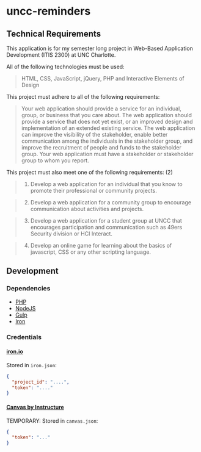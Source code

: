 # uncc-reminders

## Technical Requirements

This application is for my semester long project in Web-Based Application Development (ITIS 2300) at UNC Charlotte.

All of the following technologies must be used:

> HTML, CSS, JavaScript, jQuery, PHP and Interactive Elements of Design

This project must adhere to all of the following requirements:

> Your web application should provide a service for an individual, group, or business that you care about.
The web application should provide a service that does not yet exist, or an improved design and
implementation of an extended existing service. The web application can improve the visibility of the
stakeholder, enable better communication among the individuals in the stakeholder group, and improve
the recruitment of people and funds to the stakeholder group. Your web application must have a
stakeholder or stakeholder group to whom you report.

This project must also meet one of the following requirements: (2)

> 1. Develop a web application for an individual that you know to promote their professional or
community projects.

> 2. Develop a web application for a community group to encourage communication about activities
and projects.

> 3. Develop a web application for a student group at UNCC that encourages participation and
communication such as 49ers Security division or HCI Interact.

> 4. Develop an online game for learning about the basics of javascript, CSS or any other scripting
language.

## Development

### Dependencies

- [PHP](http://php.net/)
- [NodeJS](https://nodejs.org/)
- [Gulp](http://gulpjs.com/)
- [Iron](http://dev.iron.io/worker/reference/cli/)

### Credentials

#### [iron.io]('https://www.iron.io/')

Stored in `iron.json`:

```json
{
  "project_id": "....",
  "token": "...."
}
```

#### [Canvas by Instructure]('https://uncc.instructure.com/')

TEMPORARY: Stored in `canvas.json`:

```json
{
  "token": "..."
}
```
